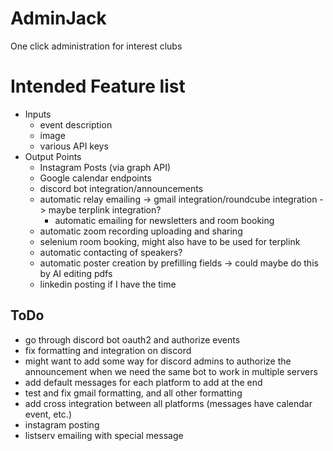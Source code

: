 # AdminJack
One click administration for interest clubs

# Intended Feature list
- Inputs
  - event description
  - image
  - various API keys
- Output Points
  - Instagram Posts (via graph API)
  - Google calendar endpoints
  - discord bot integration/announcements
  - automatic relay emailing -> gmail integration/roundcube integration -> maybe terplink integration?
    - automatic emailing for newsletters and room booking
  - automatic zoom recording uploading and sharing
  - selenium room booking, might also have to be used for terplink
  - automatic contacting of speakers?
  - automatic poster creation by prefilling fields -> could maybe do this by AI editing pdfs
  - linkedin posting if I have the time

## ToDo
 - go through discord bot oauth2 and authorize events
 - fix formatting and integration on discord
 - might want to add some way for discord admins to authorize the announcement when we need the same bot to work in multiple servers
 - add default messages for each platform to add at the end
 - test and fix gmail formatting, and all other formatting
 - add cross integration between all platforms (messages have calendar event, etc.)
 - instagram posting
 - listserv emailing with special message
